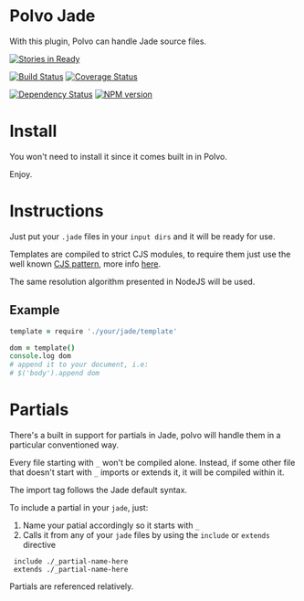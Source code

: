 # Polvo Jade

With this plugin, Polvo can handle Jade source files.

[![Stories in Ready](https://badge.waffle.io/polvo/polvo-jade.png)](https://waffle.io/polvo/polvo-jade)

[![Build Status](https://travis-ci.org/polvo/polvo-jade.png?branch=master)](http://travis-ci.org/polvo/polvo-jade) [![Coverage Status](https://coveralls.io/repos/polvo/polvo-jade/badge.png)](https://coveralls.io/r/polvo/polvo-jade)

[![Dependency Status](https://gemnasium.com/polvo/polvo-jade.png)](https://gemnasium.com/polvo/polvo-jade) [![NPM version](https://badge.fury.io/js/polvo-jade.png)](http://badge.fury.io/js/polvo-jade)

# Install

You won't need to install it since it comes built in in Polvo.

Enjoy.

# Instructions

Just put your `.jade` files in your `input dirs` and it will be ready for use.

Templates are compiled to strict  CJS modules, to require them just use the well
known [CJS pattern](http://nodejs.org/api/modules.html), more
info [here](http://wiki.commonjs.org/wiki/Modules/1.1).

The same resolution algorithm presented in NodeJS will be used.

## Example

````coffeescript
template = require './your/jade/template'

dom = template()
console.log dom
# append it to your document, i.e:
# $('body').append dom
````

# Partials

There's a built in support for partials in Jade, polvo will handle them in a 
particular conventioned way.

Every file starting with `_` won't be compiled alone. Instead, if some other
file that doesn't start with `_` imports or extends it, it will be compiled
within it.

The import tag follows the Jade default syntax.

To include a partial in your `jade`, just:

 1. Name your patial accordingly so it starts with `_`
 1. Calls it from any of your `jade` files by using the `include` or `extends` directive

````jade
 include ./_partial-name-here
 extends ./_partial-name-here
````

Partials are referenced relatively.